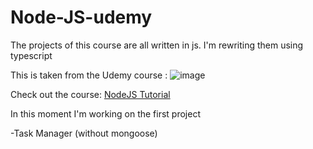 # Node-JS-udemy

The projects of this course are all written in js.
I'm rewriting them using typescript 

This is taken from the Udemy course : 
![image](https://user-images.githubusercontent.com/75813215/223437353-60a0d126-3d5b-40b2-bf7f-66a247ee0ed4.png)

Check out the course: 
[NodeJS Tutorial](https://www.udemy.com/course/nodejs-tutorial-and-projects-course/)

In this moment I'm working on the first project

-Task Manager (without mongoose)


